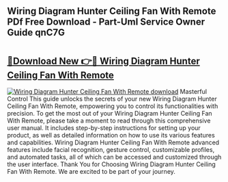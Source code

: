 ## Wiring Diagram Hunter Ceiling Fan With Remote PDf Free Download - Part-UmI Service Owner Guide qnC7G

# <h2><a href="http://dfu814.blite.top/?on=Wiring+Diagram+Hunter+Ceiling+Fan+With+Remote">🔗Download New 👉🔴 Wiring Diagram Hunter Ceiling Fan With Remote</a></h2>

[![Wiring Diagram Hunter Ceiling Fan With Remote download](https://i.imgur.com/lujVjoI.png)](http://dfu814.blite.top/?on=Wiring+Diagram+Hunter+Ceiling+Fan+With+Remote)
Masterful Control This guide unlocks the secrets of your new Wiring Diagram Hunter Ceiling Fan With Remote, empowering you to control its functionalities with precision. To get the most out of your Wiring Diagram Hunter Ceiling Fan With Remote, please take a moment to read through this comprehensive user manual. It includes step-by-step instructions for setting up your product, as well as detailed information on how to use its various features and capabilities. Wiring Diagram Hunter Ceiling Fan With Remote advanced features include facial recognition, gesture control, customizable profiles, and automated tasks, all of which can be accessed and customized through the user interface. Thank You for Choosing Wiring Diagram Hunter Ceiling Fan With Remote. We are excited to be part of your journey.
